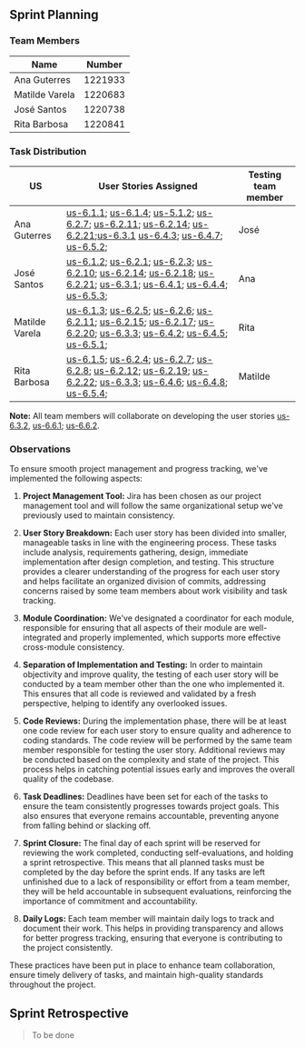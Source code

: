 ## Sprint Planning

### Team Members

| Name           | Number    |
|----------------|-----------|
| Ana Guterres   | 1221933   |
| Matilde Varela | 1220683   |
| José Santos    | 1220738   |
| Rita Barbosa   | 1220841   |

### Task Distribution

| US             | User Stories Assigned                                                                                                                                                                                                                                                                                                                                                                                                                                                         | Testing team member |
|----------------|-------------------------------------------------------------------------------------------------------------------------------------------------------------------------------------------------------------------------------------------------------------------------------------------------------------------------------------------------------------------------------------------------------------------------------------------------------------------------------|---------------------|
| Ana Guterres   | [us-6.1.1](./1221933/us-6.1.1/readme.md); [us-6.1.4](./1221933/us-6.1.4/readme.md); [us-5.1.2](1221933/us-5.1.2/readme.md); [us-6.2.7](1221933/us-6.2.7/readme.md); [us-6.2.11](1221933/us-6.2.11/readme.md); [us-6.2.14](1221933/us-6.2.14/readme.md); [us-6.2.21](1221933/us-6.2.21/readme.md);[us-6.3.1](./us-6.3.1/readme.md) [us-6.4.3](./1221933/us-6.4.3/readme.md); [us-6.4.7](./1221933/us-6.4.7/readme.md); [us-6.5.2](./1221933/us-6.5.2/readme.md);               | José                |
| José Santos    | [us-6.1.2](./1220738/us-6.1.2/readme.md); [us-6.2.1](./1220738/us-6.2.1/readme.md); [us-6.2.3](1220738/us-6.2.3/readme.md); [us-6.2.10](./1220738/us-6.2.10/readme.md); [us-6.2.14](./1220738/us-6.2.14/readme.md); [us-6.2.18](./1220738/us-6.2.18/readme.md); [us-6.2.21](./1220738/us-6.2.21/readme.md); [us-6.3.1](./us-6.3.1/readme.md); [us-6.4.1](./1220738/us-6.4.1/readme.md); [us-6.4.4](./1220738/us-6.4.4/readme.md); [us-6.5.3](./1220738/us-6.5.3/readme.md);           | Ana                 |
| Matilde Varela | [us-6.1.3](./1220683/us-6.1.3/readme.md); [us-6.2.5](./1220683/us-6.2.5/readme.md); [us-6.2.6](./1220683/us-6.2.6/readme.md); [us-6.2.11](./1220683/us-6.2.11/readme.md); [us-6.2.15](./1220683/us-6.2.15/readme.md); [us-6.2.17](./1220683/us-6.2.17/readme.md); [us-6.2.20](./1220683/us-6.2.20/readme.md); [us-6.3.3](./us-6.3.3/readme.md); [us-6.4.2](./1220683/us-6.4.2/readme.md); [us-6.4.5](./1220683/us-6.4.5/readme.md); [us-6.5.1](./1220683/us-6.5.1/readme.md); | Rita                |
| Rita Barbosa   | [us-6.1.5](./1220841/us-6.1.5/readme.md); [us-6.2.4](./1220841/us-6.2.4/readme.md); [us-6.2.7](./1220841/us-6.2.7/readme.md); [us-6.2.8](./1220841/us-6.2.8/readme.md); [us-6.2.12](./1220841/us-6.2.12/readme.md); [us-6.2.19](./1220841/us-6.2.19/readme.md); [us-6.2.22](./1220841/us-6.2.22/readme.md); [us-6.3.3](./us-6.3.3/readme.md); [us-6.4.6](./1220841/us-6.4.6/readme.md); [us-6.4.8](./1220841/us-6.4.8/readme.md); [us-6.5.4](./1220841/us-6.5.4/readme.md);   | Matilde             |

**Note:** All team members will collaborate on developing the user stories [us-6.3.2](./us-6.3.2/readme.md), [us-6.6.1](./us-6.6.1/readme.md); [us-6.6.2](./us-6.6.2/readme.md).

### Observations

To ensure smooth project management and progress tracking, we've implemented the following aspects:

1. **Project Management Tool:** Jira has been chosen as our project management tool and will follow the same organizational setup we've previously used to maintain consistency.

2. **User Story Breakdown:** Each user story has been divided into smaller, manageable tasks in line with the engineering process. These tasks include analysis, requirements gathering, design, immediate implementation after design completion, and testing. This structure provides a clearer understanding of the progress for each user story and helps facilitate an organized division of commits, addressing concerns raised by some team members about work visibility and task tracking.

3. **Module Coordination:** We've designated a coordinator for each module, responsible for ensuring that all aspects of their module are well-integrated and properly implemented, which supports more effective cross-module consistency.

4. **Separation of Implementation and Testing:** In order to maintain objectivity and improve quality, the testing of each user story will be conducted by a team member other than the one who implemented it. This ensures that all code is reviewed and validated by a fresh perspective, helping to identify any overlooked issues.

5. **Code Reviews:** During the implementation phase, there will be at least one code review for each user story to ensure quality and adherence to coding standards. The code review will be performed by the same team member responsible for testing the user story. Additional reviews may be conducted based on the complexity and state of the project. This process helps in catching potential issues early and improves the overall quality of the codebase.

6. **Task Deadlines:** Deadlines have been set for each of the tasks to ensure the team consistently progresses towards project goals. This also ensures that everyone remains accountable, preventing anyone from falling behind or slacking off.

7. **Sprint Closure:** The final day of each sprint will be reserved for reviewing the work completed, conducting self-evaluations, and holding a sprint retrospective. This means that all planned tasks must be completed by the day before the sprint ends. If any tasks are left unfinished due to a lack of responsibility or effort from a team member, they will be held accountable in subsequent evaluations, reinforcing the importance of commitment and accountability.

8. **Daily Logs:** Each team member will maintain daily logs to track and document their work. This helps in providing transparency and allows for better progress tracking, ensuring that everyone is contributing to the project consistently.

These practices have been put in place to enhance team collaboration, ensure timely delivery of tasks, and maintain high-quality standards throughout the project.

## Sprint Retrospective

> To be done
